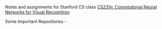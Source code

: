 
Notes and assignments for Stanford CS class [CS231n: Convolutional Neural Networks for Visual Recognition](http://vision.stanford.edu/teaching/cs231n/)

Some Important Repositories -

